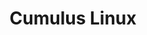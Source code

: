 ---
title: Cumulus Linux
layout: pdf
product: Cumulus Linux
version: "5.3"
type: pdf
bookhidden: true
draft: true
---